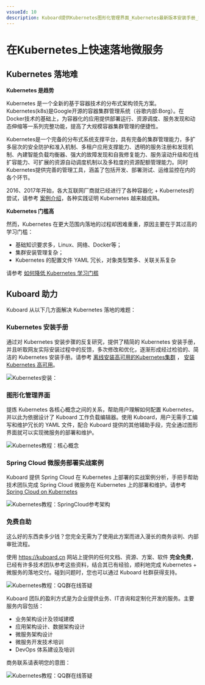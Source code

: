```yaml
---
vssueId: 10
description: Kuboard提供Kubernetes图形化管理界面_Kubernetes最新版本安装手册_SpringCloud微服务部署实战案例_免费自助无需商务谈判_帮助用户快速落地Kubernetes
---
```


# 在Kubernetes上快速落地微服务

<AdSenseTitle/>

## Kubernetes 落地难

**Kubernetes 是趋势**

Kubernetes 是一个全新的基于容器技术的分布式架构领先方案。Kubernetes(k8s)是Google开源的容器集群管理系统（谷歌内部:Borg）。在Docker技术的基础上，为容器化的应用提供部署运行、资源调度、服务发现和动态伸缩等一系列完整功能，提高了大规模容器集群管理的便捷性。

Kubernetes是一个完备的分布式系统支撑平台，具有完备的集群管理能力，多扩多层次的安全防护和准入机制、多租户应用支撑能力、透明的服务注册和发现机制、內建智能负载均衡器、强大的故障发现和自我修复能力、服务滚动升级和在线扩容能力、可扩展的资源自动调度机制以及多粒度的资源配额管理能力。同时Kubernetes提供完善的管理工具，涵盖了包括开发、部署测试、运维监控在内的各个环节。

2016、2017年开始，各大互联网厂商就已经进行了各种容器化 + Kubernetes的尝试，请参考 [案例介绍](https://www.kubernetes.org.cn/tags/%E4%BC%81%E4%B8%9A%E6%A1%88%E4%BE%8B)，各种实践证明 Kubernetes 越来越成熟。

**Kubernetes 门槛高**

然而，Kubernetes 在更大范围内落地的过程却困难重重，原因主要在于其过高的学习门槛：

* 基础知识要求多，Linux、网络、Docker等；
* 集群安装管理复杂；
* Kubernetes 的配置文件 YAML 冗长，对象类型繁多、关联关系复杂

请参考 [如何降低 Kubernetes 学习门槛](concepts.html)

## Kuboard 助力

Kuboard 从以下几方面解决 Kubernetes 落地的难题：

### Kubernetes 安装手册

通过对 Kubernetes 安装步骤的反复研究，提供了精简的 Kubernetes 安装手册，并且听取网友实际安装过程中的反馈，多次修改和优化，逐渐形成经过检验的、简洁的 Kubernetes 安装手册。请参考 [离线安装高可用的Kubernetes集群](/install/install-k8s.html) ， [安装 Kubernetes 高可用](/install/install-kubernetes.html)。

![Kubernetes安装：](./quick-win.assets/image-20190731135811556.089b0e53.png)

### 图形化管理界面

提炼 Kubernetes 各核心概念之间的关系，帮助用户理解如何配置 Kubernetes，并以此为依据设计了 Kuboard 工作负载编辑器。使用 Kuboard，用户无需手工编写和维护冗长的 YAML 文件，配合 Kuboard 提供的其他辅助手段，完全通过图形界面就可以实现微服务的部署和维护。

![Kubernetes教程：核心概念](./concepts.assets/image-20190731221630097.png)

### Spring Cloud 微服务部署实战案例

Kuboard 提供 Spring Cloud 在 Kubernetes 上部署的实战案例分析，手把手帮助技术团队完成 Spring Cloud 微服务在 Kubernetes 上的部署和维护。请参考 [Spring Cloud on Kubernetes](/learning/k8s-practice/spring-cloud/)

![Kubernetes教程：SpringCloud参考架构](./why-kuboard.assets/image-20190721154650916.jpg)

### 免费自助

这么好的东西卖多少钱？您完全无需为了使用此方案而进入漫长的商务谈判、内部审批流程。

使用 https://kuboard.cn 网站上提供的任何文档、资源、方案、软件 **完全免费**，已经有许多技术团队参考这些资料，结合其已有经验，顺利地完成 Kubernetes + 微服务的落地交付。碰到问题时，您也可以通过 Kuboard 社群获得支持。

![Kubernetes教程：QQ群在线答疑](/images/kuboard_qq.png)

Kuboard 团队的盈利方式是为企业提供业务、IT咨询和定制化开发的服务。主要服务内容包括：
* 业务架构设计及领域建模
* 应用架构设计、数据架构设计
* 微服务架构设计
* 微服务开发技术培训
* DevOps 体系建设及培训

商务联系请表明您的意图：

![Kubernetes教程：QQ群在线答疑](./quick-win.assets/image-20190731225235232.png)
